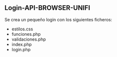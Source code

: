 ## Login-API-BROWSER-UNIFI

Se crea un pequeño login con los siguientes ficheros:
* estilos.css
* funciones.php
* validaciones.php
* index.php
* login.php
